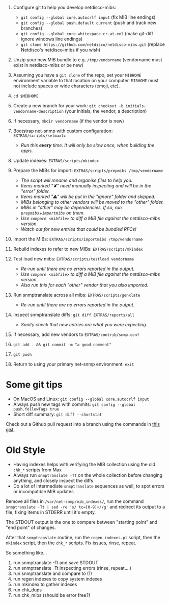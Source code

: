 1. Configure git to help you develop netdisco-mibs:

    * `git config --global core.autocrlf input` (fix MIB line endings)
    * `git config --global push.default current` (push and track new branches)
    * `git config --global core.whitespace cr-at-eol` (make git-diff ignore windows line endings)
    * `git clone https://github.com/netdisco/netdisco-mibs.git` (replace Netdisco's netdisco-mibs if you wish)

1. Unzip your new MIB bundle to e.g. `/tmp/vendorname` (vendorname must exist in netdisco-mibs or be new)
1. Assuming you have a `git clone` of the repo, set your `MIBHOME` environment variable to that location on your computer. `MIBHOME` must not include spaces or wide characters (emoji, etc).
1. `cd $MIBHOME`
1. Create a new branch for your work: `git checkout -b initials-vendorname-description` (your initials, the vendor, a description)
1. If necessary, `mkdir vendorname` (if the vendor is new)
1. Bootstrap net-snmp with custom configuration: `EXTRAS/scripts/setmaxtc`

    * _Run this **every** time. It will only be slow once, when building the apps._

1. Update indexes: `EXTRAS/scripts/mkindex`
1. Prepare the MIBs for import: `EXTRAS/scripts/prepmibs /tmp/vendorname`

    * _The script will rename and organise files to help you._
    * _Items marked "✘" need manually inspecting and will be in the "error" folder._
    * _Items marked "⚠" will be put in the "ignore" folder and skipped._
    * _MIBs belonging to other vendors will be moved to the "other" folder._
    * _MIBs in "other" may be dependencies. If so, run `prepmibs`+`importmibs` on them._
    * _Use `compare <mibfile>` to diff a MIB file against the netdisco-mibs version._
    * _Watch out for new entries that could be bundled RFCs!_

1. Import the MIBs: `EXTRAS/scripts/importmibs /tmp/vendorname`
1. Rebuild indexes to refer to new MIBs: `EXTRAS/scripts/mkindex`
1. Test load new mibs: `EXTRAS/scripts/testload vendorname`

    * _Re-run until there are no errors reported in the output._
    * _Use `compare <mibfile>` to diff a MIB file against the netdisco-mibs version._
    * _Also run this for each "other" vendor that you also imported._

1. Run snmptranslate across all mibs: `EXTRAS/scripts/genxlate`

    * _Re-run until there are no errors reported in the output._

1. Inspect snmptranslate diffs: `git diff EXTRAS/reports/all`

    * _Sanity check that new entries are what you were expecting._

1. If necessary, add new vendors to `EXTRAS/contrib/snmp.conf`
1. `git add . && git commit -m "a good comment"`
1. `git push`
1. Return to using your primary net-snmp environment: `exit`

# Some git tips
* On MacOS and Linux: `git config --global core.autocrlf input`
* Always push new tags with commits: `git config --global push.followTags true`
* Short diff summary: `git diff --shortstat`

Check out a Github pull request into a branch using the commands in [this gist](https://gist.github.com/ollyg/9db70a621d0638b491354e39e5b27bf1).

# Old Style
* Having indexes helps with verifying the MIB collection using the old `chk_*` scripts from Max
* Always run `snmptranslate -Tt` on the whole collection before changing anything, and closely inspect the diffs
* Do a lot of intermediate `snmptranslate` sequences as well, to spot errors or incompatible MIB updates

Remove all files in `/var/net-snmp/mib_indexes/`, run the command `snmptranslate -Tt | sed -re 's/ tc=[0-9]+//g'`
and redirect its output to a file, fixing items in STDERR until it's empty.

The STDOUT output is the one to compare between "starting point" and "end point" of changes.

After that `snmptranslate` routine, run the `regen_indexes.pl` script, then the `mkindex` script, then the `chk_*` scripts. Fix issues, rinse, repeat.

So something like...

1. run snmptranslate -Tt and save STDOUT
2. run snmptranslate -Tt inspecting errors (rinse, repeat....)
3. run snmptranslate and compare to (1)
4. run regen indexes to copy system indexes
5. run mkindex to gather indexes
6. run chk_dups
7. run chk_mibs (should be error free?)


